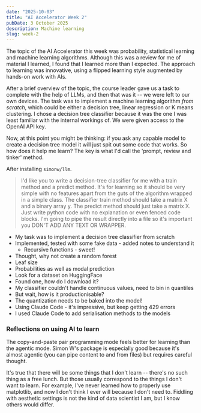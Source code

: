 ```yaml
---
date: "2025-10-03"
title: "AI Accelerator Week 2"
pubDate: 3 October 2025
description: Machine learning
slug: week-2
---
```



The topic of the AI Accelerator this week was probability, statistical learning and machine learning algorithms. Although this was a review for me of material I learned, I found that I learned more than I expected. The approach to learning was innovative, using a flipped learning style augmented by hands-on work with AIs.

After a brief overview of the topic, the course leader gave us a task to complete with the help of LLMs, and then that was it -- we were left to our own devices. The task was to implement a machine learning algorithm _from scratch_, which could be either a decision tree, linear regression or K means clustering. I chose a decision tree classifier because it was the one I was least familiar with the internal workings of. We were given access to the OpenAI API key.

Now, at this point you might be thinking: if you ask any capable model to create a decision tree model it will just spit out some code that works. So how does it help me learn? The key is what I'd call the 'prompt, review and tinker' method.

After installing `simonw/llm`. 

> I'd like you to write a decision-tree classifier for me with a train method and a predict method. It's for learning so it should be very simple with no features apart from the guts of the algorithm wrapped in a simple class. The classifier train method should take a matrix X and a binary array y. The predict method should just take a matrix X. Just write python code with no explanation or even fenced code blocks. I'm going to pipe the result directly into a file so it's important you DON'T ADD ANY TEXT OR WRAPPER.

* My task was to implement a decision tree classifier from scratch
* Implemented, tested with some fake data - added notes to understand it
    * Recursive functions - sweet!
* Thought, why not create a random forest
* Leaf size
* Probabilities as well as modal prediction
* Look for a dataset on HuggingFace
* Found one, how do I download it?
* My classifier couldn't handle continuous values, need to bin in quantiles
* But wait, how is it productionisable?
* The quantization needs to be baked into the model!
* Using Claude Code - it's impressive, but keep getting 429 errors
* I used Claude Code to add serialisation methods to the models

### Reflections on using AI to learn

The copy-and-paste pair programming mode feels better for learning than the agentic mode. Simon W's package is especially good because it's almost agentic (you can pipe content to and from files) but requires careful thought.

It's true that there will be some things that I don't learn -- there's no such thing as a free lunch. But those usually correspond to the things I don't want to learn. For example, I've never learned how to properly use matplotlib, and now I don't think I ever will because I don't need to. Fiddling with aesthetic settings is not the kind of data scientist I am, but I know others would differ.